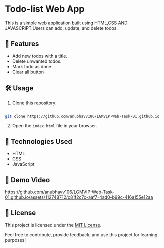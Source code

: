 
# Todo-list Web App

This is a simple web application built using HTML,CSS AND JAVASCRIPT.Users can add, update, and delete todos.

## 🚀 Features

- Add new todos with a title.
- Delete unwanted todos.
- Mark todo as done
- Clear all button

## 🛠️ Usage

1. Clone this repository: 
```bash 

git clone https://github.com/anubhavv106/LGMVIP-Web-Task-01.github.io
   ```
2. Open the `index.html` file in your browser.

## 🧰 Technologies Used

- HTML
- CSS
- JavaScript


## 🎥 Demo Video

https://github.com/anubhavv106/LGMVIP-Web-Task-01.github.io/assets/112748712/c81f2c7c-aaf7-4ad0-b99c-416a155e12aa




## 📝 License

This project is licensed under the [MIT License](LICENSE).

Feel free to contribute, provide feedback, and use this project for learning purposes!
